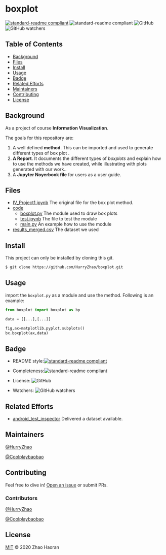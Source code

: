 # boxplot

[![standard-readme compliant](https://img.shields.io/badge/readme%20style-standard-brightgreen.svg?style=flat-square)](https://github.com/RichardLitt/standard-readme) ![standard-readme compliant](https://img.shields.io/badge/complete-100%25-green) ![GitHub](https://img.shields.io/github/license/HurryZhao/boxplot) ![GitHub watchers](https://img.shields.io/github/watchers/HurryZhao/boxplot?style=social)

## Table of Contents

- [Background](#background)
- [Files](#files)
- [Install](#install)
- [Usage](#usage)
- [Badge](#badge)
- [Related Efforts](#related-efforts)
- [Maintainers](#maintainers)
- [Contributing](#contributing)
- [License](#license)

## Background

As a project of course **Information Visualization**.

The goals for this repository are:

1. A well defined **method**. This can be imported and used to generate different types of box plot .
2. **A Report**. It documents the different types of *boxplots* and explain how to use the methods we have created, while illustrating with plots generated with our work..
3. A **Jupyter Noyerbook file** for users as a user guide.



## Files

- [IV_Project1.ipynb](https://github.com/HurryZhao/boxplot/blob/master/IV_Project1.ipynb) The original file for the box plot method.
- [code](https://github.com/HurryZhao/boxplot/tree/master/code)
  - [boxplot.py](https://github.com/HurryZhao/boxplot/blob/master/code/boxplot.py) The module used to draw box plots
  - [test.ipynb](https://github.com/HurryZhao/boxplot/blob/master/code/test.ipynb) The file to test the module
  - [main.py](https://github.com/HurryZhao/boxplot/blob/master/code/main.py) An example how to use the module
- [results_merged.csv](https://github.com/HurryZhao/boxplot/blob/master/results_merged.csv) The dataset we used

## Install

This project can only be installed by cloning this git.

```sh
$ git clone https://github.com/HurryZhao/boxplot.git
```

## Usage

import the `boxplot.py` as a module and use the method. Following is an example:

```python
from boxplot import boxplot as bp

data = [[...],[...]]

fig,ax=matplotlib.pyplot.subplots()
bx.boxplot(ax,data)
```

## Badge



- README style:[![standard-readme compliant](https://img.shields.io/badge/readme%20style-standard-brightgreen.svg?style=flat-square)](https://github.com/RichardLitt/standard-readme)

- Completeness:![standard-readme compliant](https://img.shields.io/badge/complete-100%25-green)

- License: ![GitHub](https://img.shields.io/github/license/HurryZhao/boxplot)

- Watchers: ![GitHub watchers](https://img.shields.io/github/watchers/HurryZhao/boxplot?style=social)

## Related Efforts

- [android_test_inspector](https://github.com/luiscruz/android_test_inspector) Delivered a dataset available.

## Maintainers

[@HurryZhao](https://github.com/HurryZhao)

[@Coolplaybaobao](https://github.com/Coolplaybaobao)

## Contributing

Feel free to dive in! [Open an issue](https://github.com/HurryZhao/boxplot/issues) or submit PRs.

### Contributors

[@HurryZhao](https://github.com/HurryZhao)

[@Coolplaybaobao](https://github.com/Coolplaybaobao)

## License

[MIT](LICENSE) © 2020 Zhao Haoran
